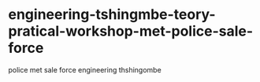 # engineering-tshingmbe-teory-pratical-workshop-met-police-sale-force
police met sale force engineering thshingombe
